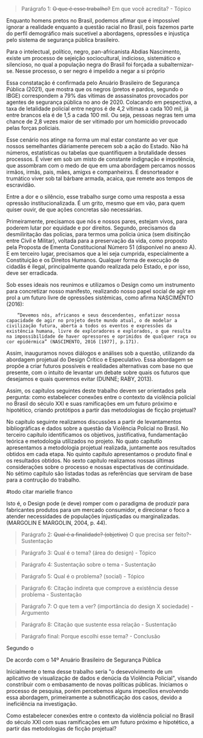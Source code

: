 > Parágrafo 1: ~~O que é esse trabalho?~~ Em que você acredita? - Tópico

Enquanto homens pretos no Brasil, podemos afimar que é impossível ignorar a realidade enquanto a questão racial no Brasil, pois fazemos parte do perfil demográfico mais sucetível a abordagens, opressões e injustiça pelo sistema de segurança pública brasileiro.

Para o intelectual, político, negro, pan-africanista Abdias Nascimento, existe um processo de sejeição sociocultural, indicioso, sistemático e silencioso, no qual a população negra do Brasil foi forçada a subalternizar-se. Nesse processo, o ser negro é impelido a negar a si próprio

Essa constatação é confirmada pelo Anuário Brasileiro de Segurança Pública (2021), que mostra que os negros (pretos e pardos, segundo o IBGE) correspondem a 79% das vítimas de assassinatos provocados por agentes de segurança pública no ano de 2020. Colacando em pespectiva, a taxa de letalidade policial entre negros é de 4,2 vítimas a cada 100 mil, já entre brancos ela é de 1,5 a cada 100 mil. Ou seja, pessoas negras tem uma chance de 2,8 vezes maior de ser vitimado por um homicídio provocado pelas forças policiais.

Esse cenário nos atinge na forma um mal estar constante ao ver que nossos semelhantes diáriamente perecem sob a ação do Estado. Não há números, estatísticas ou tabelas que quantifiquem a brutalidade desses processos. É viver em sob um misto de constante indignação e impotência, que assombram com o medo de que em uma abordagem percamos nossos irmãos, irmãs, pais, mães, amigxs e companheirxs. É desnorteador e trumático viver sob tal bárbare armada, acaica, que remete aos tempos de escravidão. 

Entre a dor e o silêncio, esse trabalho surge como uma resposta a essa opressão institucionalizada. É um grito, mesmo que em vão, para quem quiser ouvir, de que ações concretas são necessárias.

Primeiramente, precisamos que nós e nossos pares, estejam vivos, para poderem lutar por equidade e por direitos. Segundo, precisamos da desmiliritação das polícias, para termos uma polícia única (sem disitinção entre Civil e Militar), voltada para a preservação da vida, como proposto pela Proposta de Ementa Constitucional Número 51 (disponível no anexo A). E em terceiro lugar, precisamos que a lei seja cumprida, especialmente a Constituição e os Direitos Humanos. Qualquer forma de execução de cidadãs é ilegal, principalmente quando realizada pelo Estado, e por isso, deve ser erradicada.

Sob esses ideais nos reunimos e utilizamos o Design como um instrumento para concretizar nosso manifesto, realizando nosso papel social de agir em prol a um futuro livre de opressões sistêmicas, como afirma NASCIMENTO (2016):

		“Devemos nós, africanos e seus descendentes, enfatizar nossa capacidade de agir no projeto deste mundo atual, o de modelar a civilização futura, aberta a todos os eventos e expressões da existência humana, livre de exploradores e explorados, o que resulta na impossibilidade de haver opressores e oprimidos de qualquer raça ou cor epidérmica” (NASCIMENTO, 2016 [1977], p.171).



Assim, inauguramos novos diálogos e análises sob a questão, utilizando da abordagem projetual do Design Crítico e Especulativo. Essa abordagem se propõe a criar futuros possíveis e realidades alternativas com base no que presente, com o intuito de levantar um debate sobre quais os futuros que desejamos e quais queremos evitar (DUNNE; RABY, 2013).

Assim, os capítulos seguintes deste trabalho devem ser orientados pela pergunta: como estabelecer conexões entre o contexto da violência policial no Brasil do século XXI e suas ramificações em um futuro próximo e hipotético, criando protótipos a partir das metodologias de ficção projetual?

No capítulo seguinte realizamos discussões a partir de levantamentos bibliográficas e dados sobre a questão da Violência Policial no Brasil. No terceiro capítulo identificamos os objetivos, justificativa, fundamentação teórica e metodologia utilizados no projeto. No quato capítutlo apresentamos a metodologia projetual realizada, juntamente aos resultados obtidos em cada etapa. No quinto capítulo apresentamos o produto final e os resultados obtidos. No sexto capítulo realizamos nossas últimas considerações sobre o processo e nossas espectativas de continuidade. No sétimo capítulo são listadas todas as referências que serviram de base para  a contrução do trabalho.


#todo citar marielle franco

Isto é, o Design pode (e deve) romper com o paradigma de produzir para fabricantes produtos para um mercado consumidor, e direcionar o foco a atender necessidades de populações injustiçadas ou marginalizadas. (MARGOLIN E MARGOLIN, 2004, p. 44).


> Parágrafo 2: ~~Qual é a finalidade? (objetivo)~~ O que precisa ser feito?- Sustentação

> Parágrafo 3: Qual é o tema? (área do design) - Tópico

> Parágrafo 4: Sustentação sobre o tema - Sustentação

> Parágrafo 5: Qual é o problema? (social) - Tópico

> Parágrafo 6: Citação indireta que comprove a existência desse problema - Sustentação

> Parágrafo 7: O que tem a ver? (importância do design X sociedade) - Argumento

> Parágrafo 8: Citação que sustente essa relação - Sustentação

> Parágrafo final: Porque escolhi esse tema? - Conclusão




Segundo o 

De acordo com o 14º Anuário Brasileiro de Segurança Pública

Inicialmente o tema desse trabalho seria "o desevolvimento de um aplicativo de visualização de dados e denúcia da Violência Policial", visando constribuir com o embasamento de novas políticas públicas. Iniciamos o processo de pesquisa, porém percebemos alguns impecílios envolvendo essa abordagem, primeiramente a subnotificação dos casos, devido a ineficiência na investigação.

Como estabelecer conexões entre o contexto da violência policial no Brasil do século XXI com suas ramificações em um futuro próximo e hipotético, a partir das metodologias de ficção projetual?